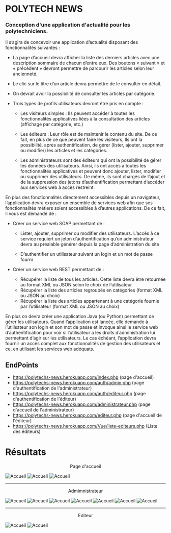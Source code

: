 # POLYTECH NEWS
### Conception d'une application d'actualité pour les polytechniciens.

Il s’agira de concevoir une application d’actualité disposant des fonctionnalités suivantes : 

- La page d’accueil devra afficher la liste des derniers articles avec une description sommaire de chacun d’entre eux. Des boutons « suivant » et « précédent » devront permettre de parcourir les articles selon leur ancienneté.

- Le clic sur le titre d’un article devra permettre de le consulter en détail.

- On devrait avoir la possibilité de consulter les articles par catégorie.

- Trois types de profils utilisateurs devront être pris en compte :

  - Les visiteurs simples : Ils peuvent accéder à toutes les fonctionnalités applicatives liées à la consultation des articles (affichage par catégorie, etc.)
 
  - Les éditeurs : Leur rôle est de maintenir le contenu du site. De ce fait, en plus de ce que peuvent faire les visiteurs, Ils ont la possibilité, après authentification, de gérer (lister, ajouter, supprimer ou modifier) les articles et les catégories.

  - Les administrateurs sont des éditeurs qui ont la possibilité de gérer les données des utilisateurs. Ainsi, ils ont accès à toutes les fonctionnalités applicatives et peuvent donc ajouter, lister, modifier ou supprimer des utilisateurs. De même, ils sont chargés de l’ajout et de la suppression des jetons d’authentification permettant d’accéder aux services web à accès restreint.

En plus des fonctionnalités directement accessibles depuis un navigateur, l’application devra exposer un ensemble de services web afin que ses fonctionnalités métiers soient accessibles à d’autres applications. De ce fait, il vous est demandé de :

- Créer un service web SOAP permettant de :

  - Lister, ajouter, supprimer ou modifier des utilisateurs. L’accès à ce service requiert un jeton d’authentification qu’un administrateur devra au préalable générer depuis la page d’administration du site
  
  - D’authentifier un utilisateur suivant un login et un mot de passe fourni 

- Créer un service web REST permettant de :

  - Récupérer la liste de tous les articles. Cette liste devra être retournée au format XML ou JSON selon le choix de l’utilisateur
  - Récupérer la liste des articles regroupés en catégories (format XML ou JSON au choix)
  - Récupérer la liste des articles appartenant à une catégorie fournie par l’utilisateur (format XML ou JSON au choix)

En plus on devra créer une application Java (ou Python) permettant de gérer les utilisateurs. Quand l’application est lancée, elle demande à l’utilisateur son login et son mot de passe et invoque ainsi le service web d’authentification pour voir si l’utilisateur a les droits d’administration lui permettant d’agir sur les
utilisateurs. Le cas échéant, l’application devra fournir un accès complet aux fonctionnalités de gestion des utilisateurs et ce, en utilisant les services web adéquats.

## EndPoints 
- https://polytechs-news.herokuapp.com/index.php (page d'accueil)
- https://polytechs-news.herokuapp.com/auth/admin.php (page d'authentification de l'administrateur)
- https://polytechs-news.herokuapp.com/auth/editeur.php (page d'authentification de l'éditeur)
- https://polytechs-news.herokuapp.com/administrateur.php (page d'accueil de l'administrateur)
- https://polytechs-news.herokuapp.com/editeur.php (page d'accueil de l'éditeur)
- https://polytechs-news.herokuapp.com/Vue/liste-editeurs.php (Liste des éditeurs)



# Résultats 

<center>Page d'accueil</center>

![Accueil](captures/accueil1.png) 
![Accueil](captures/accueil2.png)
![Accueil](captures/details1.png) 

---

<center>Admimnistrateur</center>

![Accueil](captures/admin1.png) 
![Accueil](captures/admin2.png) 
![Accueil](captures/admin3.png) 
![Accueil](captures/admin4.png) 
![Accueil](captures/admin5.png) 
![Accueil](captures/admin6.png) 
![Accueil](captures/admin7.png) 

----

<center>Editeur</center>

![Accueil](captures/editeur1.png) 
![Accueil](captures/editeur2.png) 





















